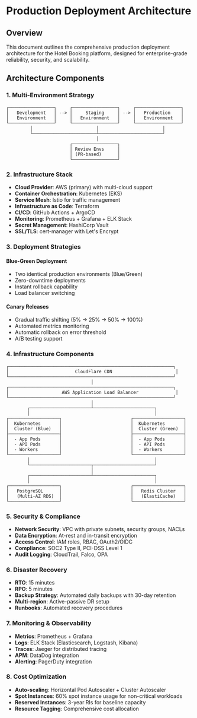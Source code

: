 # Production Deployment Architecture

## Overview

This document outlines the comprehensive production deployment architecture for the Hotel Booking platform, designed for enterprise-grade reliability, security, and scalability.

## Architecture Components

### 1. Multi-Environment Strategy

```
┌─────────────────┐     ┌─────────────────┐     ┌─────────────────┐
│   Development   │ --> │     Staging     │ --> │   Production    │
│   Environment   │     │   Environment   │     │   Environment   │
└─────────────────┘     └─────────────────┘     └─────────────────┘
         │                        │                        │
         └────────────────────────┴────────────────────────┘
                                  │
                        ┌─────────────────┐
                        │ Review Envs     │
                        │ (PR-based)      │
                        └─────────────────┘
```

### 2. Infrastructure Stack

- **Cloud Provider**: AWS (primary) with multi-cloud support
- **Container Orchestration**: Kubernetes (EKS)
- **Service Mesh**: Istio for traffic management
- **Infrastructure as Code**: Terraform
- **CI/CD**: GitHub Actions + ArgoCD
- **Monitoring**: Prometheus + Grafana + ELK Stack
- **Secret Management**: HashiCorp Vault
- **SSL/TLS**: cert-manager with Let's Encrypt

### 3. Deployment Strategies

#### Blue-Green Deployment
- Two identical production environments (Blue/Green)
- Zero-downtime deployments
- Instant rollback capability
- Load balancer switching

#### Canary Releases
- Gradual traffic shifting (5% → 25% → 50% → 100%)
- Automated metrics monitoring
- Automatic rollback on error threshold
- A/B testing support

### 4. Infrastructure Components

```
┌──────────────────────────────────────────────────────────────┐
│                         CloudFlare CDN                        │
└──────────────────────────────────────────────────────────────┘
                                │
┌──────────────────────────────────────────────────────────────┐
│                    AWS Application Load Balancer              │
└──────────────────────────────────────────────────────────────┘
                                │
        ┌───────────────────────┴───────────────────────┐
        │                                               │
┌───────────────────┐                          ┌───────────────────┐
│  Kubernetes       │                          │  Kubernetes       │
│  Cluster (Blue)   │                          │  Cluster (Green)  │
├───────────────────┤                          ├───────────────────┤
│  - App Pods       │                          │  - App Pods       │
│  - API Pods       │                          │  - API Pods       │
│  - Workers        │                          │  - Workers        │
└───────────────────┘                          └───────────────────┘
        │                                               │
        └───────────────────────┬───────────────────────┘
                                │
        ┌───────────────────────┴───────────────────────┐
        │                                               │
┌───────────────────┐                          ┌───────────────────┐
│   PostgreSQL      │                          │   Redis Cluster   │
│   (Multi-AZ RDS)  │                          │   (ElastiCache)   │
└───────────────────┘                          └───────────────────┘
```

### 5. Security & Compliance

- **Network Security**: VPC with private subnets, security groups, NACLs
- **Data Encryption**: At-rest and in-transit encryption
- **Access Control**: IAM roles, RBAC, OAuth2/OIDC
- **Compliance**: SOC2 Type II, PCI-DSS Level 1
- **Audit Logging**: CloudTrail, Falco, OPA

### 6. Disaster Recovery

- **RTO**: 15 minutes
- **RPO**: 5 minutes
- **Backup Strategy**: Automated daily backups with 30-day retention
- **Multi-region**: Active-passive DR setup
- **Runbooks**: Automated recovery procedures

### 7. Monitoring & Observability

- **Metrics**: Prometheus + Grafana
- **Logs**: ELK Stack (Elasticsearch, Logstash, Kibana)
- **Traces**: Jaeger for distributed tracing
- **APM**: DataDog integration
- **Alerting**: PagerDuty integration

### 8. Cost Optimization

- **Auto-scaling**: Horizontal Pod Autoscaler + Cluster Autoscaler
- **Spot Instances**: 60% spot instance usage for non-critical workloads
- **Reserved Instances**: 3-year RIs for baseline capacity
- **Resource Tagging**: Comprehensive cost allocation